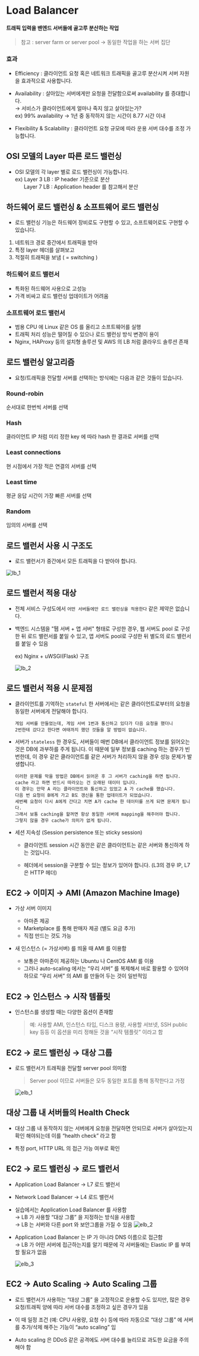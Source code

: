 # Load Balancer

#### 트래픽 입력을 밴엔드 서버들에 골고루 분산하는 작업
> 참고 : server farm or server pool &rarr; 동일한 작업을 하는 서버 집단

### 효과
* Efficiency : 클라이언트 요청 혹은 네트워크 트래픽을 골고루 분산시켜 서버 자원을 효과적으로 사용합니다.

* Availability : 살아있는 서버에게만 요청을 전달함으로써 availability 를 증대합니다. <br>
&rarr; 서비스가 클라이언트에게 얼마나 죽지 않고 살아있는가? <br> 
ex) 99% availability &rarr; 1년 중 동작하지 않는 시간이 8.77 시간 이내

* Flexibility & Scalability : 클라이언트 요청 규모에 따라 운용 서버 대수를 조정 가능합니다.

## OSI 모델의 Layer 따른 로드 밸런싱

* OSI 모델의 각 layer 별로 로드 밸런싱이 가능합니다. <br>
ex) Layer 3 LB : IP header 기준으로 분산 <br>
    &nbsp; &nbsp; &nbsp; Layer 7 LB : Application header 를 참고해서 분산

## 하드웨어 로드 밸런싱 & 소프트웨어 로드 밸런싱

* 로드 밸런싱 기능은 하드웨어 장비로도 구현할 수 있고, 소프트웨어로도 구현할 수 있습니다.

1. 네트워크 경로 중간에서 트래픽을 받아
2. 특정 layer 헤더를 살펴보고
3. 적절히 트래픽을 보냄 ( = switching )

### 하드웨어 로드 밸런서
* 특화된 하드웨어 사용으로 고성능
* 가격 비싸고 로드 밸런싱 업데이트가 어려움

### 소프트웨어 로드 밸런서
* 범용 CPU 에 Linux 같은 OS 를 올리고 소프트웨어를 실행
* 트래픽 처리 성능은 떨어질 수 있으나 로드 밸런싱 방식 변경이 용이
* Nginx, HAProxy 등의 설치형 솔루션 및 AWS 의 LB 처럼 클라우드 솔루션 존재

## 로드 밸런싱 알고리즘
* 요청/트래픽을 전달할 서버를 선택하는 방식에는 다음과 같은 것들이 있습니다.

### Round-robin 
순서대로 한번씩 서버를 선택

### Hash 
클라이언트 IP 처럼 미리 정한 key 에 따라 hash 한 결과로 서버를 선택

### Least connections 
현 시점에서 가장 적은 연결의 서버를 선택

### Least time 
평균 응답 시간이 가장 빠른 서버를 선택

### Random
임의의 서버를 선택

## 로드 밸런서 사용 시 구조도

* 로드 밸런서가 중간에서 모든 트래픽을 다 받아야 합니다.

![lb_1](/asset/img/load_balance.png)

## 로드 밸런서 적용 대상

* 전체 서비스 구성도에서 `어떤 서버들에만 로드 밸런싱을 적용한다` 같은 제약은 없습니다.

* 백엔드 시스템을 "퉵 서버 + 앱 서버" 형태로 구성한 경우,
웹 서버도 pool 로 구성한 뒤 로드 밸런서를 붙일 수 있고, 앱 서버도 pool로 구성한 뒤 별도의 로드 밸런서를 붙일 수 있음 <br>

    ex) Nginx + uWSGI(Flask) 구조 <br>

    ![lb_2](/asset/img/load_balance_2.png)

## 로드 밸런서 적용 시 문제점

* 클라이언트를 기억하는 `stateful` 한 서버에서는 같은 클라이언트로부터의 요청을 동일한 서버에게 전달해야 합니다.

    ```
    게임 서버를 만들었는데, 게임 서버 1번과 통신하고 있다가 다음 요청을 했더니 
    2번한테 갔다고 한다면 여태까지 했던 것들을 알 방법이 없습니다.
    ```

* 서버가 `stateless` 한 경우도, 서버들이 매번 DB에서 클라이언트 정보를 읽어오는 것은 DB에 과부하를 주게 됩니다. 이 때문에 일부 정보를 caching 하는 경우가 빈번한데, 이 경우 같은 클라이언트를 같은 서버가 처리하지 않을 경우 성능 문제가 발생합니다.

    ```
    이러한 문제를 막을 방법은 DB에서 읽어온 후 그 서버가 caching을 하면 됩니다. 
    cache 라고 하면 반드시 따라오는 건 오래된 데이터 입니다. 
    이 경우는 만약 A 라는 클라이언트와 통신하고 있었고 A 가 cache를 했습니다. 
    다음 번 요청이 B에게 가고 B도 갱신을 통한 업데이트가 되었습니다. 
    세번째 요청이 다시 A에게 간다고 치면 A가 cache 한 데이터를 쓰게 되면 문제가 됩니다. 
    그래서 보통 caching을 할꺼면 항상 동일한 서버에 mapping을 해주어야 합니다. 
    그렇지 않을 경우 cache가 의미가 없게 됩니다.
    ```

* 세션 지속성 (Session persistence 또는 sticky session)

    * 클라이언트 session 시간 동안은 같은 클라이언트는 같은 서버와 통신하게 하는 것입니다.

    * 헤더에서 session을 구분할 수 있는 정보가 있어야 합니다. (L3의 경우 IP, L7은 HTTP 헤더)

## EC2 &rarr; 이미지 &rarr; AMI (Amazon Machine Image)

* 가상 서버 이미지
    * 아마존 제공
    * Marketplace 를 통해 판매자 제공 (별도 요금 추가)
    * 직접 만드는 것도 가능

* 새 인스턴스 (= 가상서버) 를 띄울 때 AMI 를 이용함
    * 보통은 아마존이 제공하는 Ubuntu 나 CentOS AMI 를 이용
    * 그러나 auto-scaling 에서는 “우리 서버” 를 복제해서 바로 활용할 수 있어야 하므로 “우리 서버” 의 AMI 를 만들어 두는 것이 일반적임

## EC2 &rarr; 인스턴스 &rarr; 시작 템플릿

* 인스턴스를 생성할 때는 다양한 옵션이 존재함

    > 예: 사용할 AMI, 인스턴스 타입, 디스크 용량, 사용할 서브넷, SSH public key 등등
이 옵션을 미리 정해둔 것을 “시작 템플릿” 이라고 함

## EC2 &rarr; 로드 밸런싱 &rarr; 대상 그룹

* 로드 밸런서가 트래픽을 전달할 server pool 의미함

    > Server pool 이므로 서버들은 모두 동일한 포트를 통해 동작한다고 가정

    ![elb_1](/asset/img/elb_1.png)



## 대상 그룹 내 서버들의 Health Check

* 대상 그룹 내 동작하지 않는 서버에게 요청을 전달하면 안되므로
서버가 살아있는지 확인 해야되는데 이를 “health check” 라고 함

* 특정 port, HTTP URL 의 접근 가능 여부로 확인

## EC2 &rarr; 로드 밸런싱 &rarr; 로드 밸런서

* Application Load Balancer → L7 로드 밸런서

* Network Load Balancer → L4 로드 밸런서

* 실습에서는 Application Load Balancer 를 사용함 <br>
&rarr; LB 가 사용할 “대상 그룹” 을 지정하는 방식을 사용함 <br>
&rarr; LB 는 서버와 다른 port 와 보안그룹을 가질 수 있음
    ![elb_2](/asset/img/elb_2.png)

* Application Load Balancer 는 IP 가 아니라 DNS 이름으로 접근함 <br>
&rarr; LB 가 어떤 서버에 접근하는지를 알기 때문에 각 서버들에는 Elastic IP 를 부여할 필요가 없음

    ![elb_3](/asset/img/elb_3.png)

## EC2 &rarr; Auto Scaling &rarr; Auto Scaling 그룹

* 로드 밸런서가 사용하는 “대상 그룹” 을 고정적으로 운용할 수도 있지만,
많은 경우 요청/트래픽 양에 따라 서버 대수를 조정하고 싶은 경우가 있음

* 이 때 일정 조건 (예: CPU 사용량, 요청 수) 등에 따라
자동으로 “대상 그룹” 에 서버를 추가/삭제 해주는 기능이 “auto scaling” 임

* Auto scaling 은 DDoS 같은 공격에도 서버 대수를 늘리므로 과도한 요금을 주의해야 함